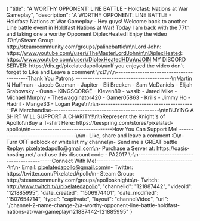 {
    "title": "A WORTHY OPPONENT: LINE BATTLE - Holdfast: Nations at War Gameplay",
    "description": "A WORTHY OPPONENT: LINE BATTLE - Holdfast: Nations at War Gameplay - Hey guys! Welcome back to another Line battle event in Holdfast Nations at War! Today I am back with the 77th and taking one a worthy Opponent DiplexHeated! Enjoy the video :D\n\nSteam Group: http:\/\/steamcommunity.com\/groups\/palinebattle\n\nLord John: https:\/\/www.youtube.com\/user\/TheMasterLordJohn\n\nDiplexHeated: https:\/\/www.youtube.com\/user\/DiplexHeatedHD\n\nJOIN MY DISCORD SERVER: https:\/\/dis.gd\/pixelatedapollo\n\nIf you enjoyed the video don't forget to Like and Leave a comment \n:D\n\n-----------------------------------------Thank You Patrons ----------------------------------------\nMartin N Huffman - Jacob Guzman - Jupiter - Eli Brecken - Sam McDaniels - Elijah Grabowsky - Ouan - KINGSCORGE - Kleven89 - wasib - Jared Mike - Michael Murphy - Theswagginator420 - Gamer05863 - Krilis - Jimmy Ho - Hadril -  Mange33 - Logan Page\n\n\n-----------------------------------------PA Merchandise---------------------------------------------\n\nBUYING A SHIRT WILL SUPPORT A CHARITY!\n\nRepresent the Knight's of Apollo!\nBuy a T-shirt Here: https:\/\/teespring.com\/stores\/pixelated-apollo\n\n----------------------------------How You Can Support Me! -----------------------------------\n\n- Like, share and leave a comment :D\n- Turn OFF adblock or whitelist my channel\n- Send me a GREAT battle Replay: pixelatedapollo@gmail.com\n- Purchase a Server at: https:\/\/oasis-hosting.net\/ and use this discount code - PA2017 \n\n------------------------------------------Connect With Me!-----------------------------------------\n\n- Email: pixelatedapollo@gmail.com\n- Twitter: https:\/\/twitter.com\/PixelatedApollo\n- Steam Group:  http:\/\/steamcommunity.com\/groups\/apollosknights\n- Twitch: http:\/\/www.twitch.tv\/pixelatedapollo",
    "channelid": "121887442",
    "videoid": "121885995",
    "date_created": "1506974401",
    "date_modified": "1507654714",
    "type": "captivate",
    "layout": "channelVideo",
    "url": "\/channel-2-name-change-2\/a-worthy-opponent-line-battle-holdfast-nations-at-war-gameplay\/121887442-121885995"
}